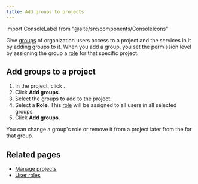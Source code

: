 ```yaml
---
title: Add groups to projects
---
```


import ConsoleLabel from "@site/src/components/ConsoleIcons"

<!-- vale off -->
Give [groups](/docs/platform/howto/manage-groups) of organization users access to a project and the services
in it by adding groups to it. When you add a group, you set the
permission level by assigning the group a
[role](/docs/platform/reference/project-member-privileges) for that specific project.

## Add groups to a project

1.  In the project, click <ConsoleLabel name="projectpermissions"/>.
2.  Click **Add groups**.
3.  Select the groups to add to the project.
4.  Select a **Role**. This
    [role](/docs/platform/reference/project-member-privileges) will be assigned to all users in all selected groups.
5.  Click **Add groups**.

You can change a group's role or remove it from a project later from
the <ConsoleLabel name="actions"/> for that group.

## Related pages

- [Manage projects](/docs/platform/howto/manage-project)
- [User roles](/docs/platform/reference/project-member-privileges)

